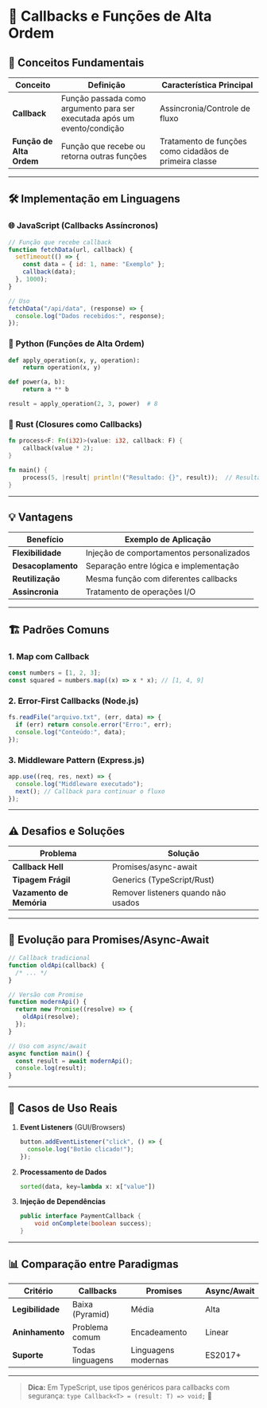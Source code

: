# 🔄 **Callbacks e Funções de Alta Ordem**

## 📌 **Conceitos Fundamentais**

| Conceito                 | Definição                                                                | Característica Principal                               |
| ------------------------ | ------------------------------------------------------------------------ | ------------------------------------------------------ |
| **Callback**             | Função passada como argumento para ser executada após um evento/condição | Assincronia/Controle de fluxo                          |
| **Função de Alta Ordem** | Função que recebe ou retorna outras funções                              | Tratamento de funções como cidadãos de primeira classe |

---

## 🛠️ **Implementação em Linguagens**

### 🌐 **JavaScript (Callbacks Assíncronos)**

```javascript
// Função que recebe callback
function fetchData(url, callback) {
  setTimeout(() => {
    const data = { id: 1, name: "Exemplo" };
    callback(data);
  }, 1000);
}

// Uso
fetchData("/api/data", (response) => {
  console.log("Dados recebidos:", response);
});
```

### 🐍 **Python (Funções de Alta Ordem)**

```python
def apply_operation(x, y, operation):
    return operation(x, y)

def power(a, b):
    return a ** b

result = apply_operation(2, 3, power)  # 8
```

### 🦀 **Rust (Closures como Callbacks)**

```rust
fn process<F: Fn(i32)>(value: i32, callback: F) {
    callback(value * 2);
}

fn main() {
    process(5, |result| println!("Resultado: {}", result));  // Resultado: 10
}
```

---

## 💡 **Vantagens**

| Benefício          | Exemplo de Aplicação                     |
| ------------------ | ---------------------------------------- |
| **Flexibilidade**  | Injeção de comportamentos personalizados |
| **Desacoplamento** | Separação entre lógica e implementação   |
| **Reutilização**   | Mesma função com diferentes callbacks    |
| **Assincronia**    | Tratamento de operações I/O              |

---

## 🏗️ **Padrões Comuns**

### 1. **Map com Callback**

```javascript
const numbers = [1, 2, 3];
const squared = numbers.map((x) => x * x); // [1, 4, 9]
```

### 2. **Error-First Callbacks (Node.js)**

```javascript
fs.readFile("arquivo.txt", (err, data) => {
  if (err) return console.error("Erro:", err);
  console.log("Conteúdo:", data);
});
```

### 3. **Middleware Pattern (Express.js)**

```javascript
app.use((req, res, next) => {
  console.log("Middleware executado");
  next(); // Callback para continuar o fluxo
});
```

---

## ⚠️ **Desafios e Soluções**

| Problema                 | Solução                             |
| ------------------------ | ----------------------------------- |
| **Callback Hell**        | Promises/async-await                |
| **Tipagem Frágil**       | Generics (TypeScript/Rust)          |
| **Vazamento de Memória** | Remover listeners quando não usados |

---

## 🔄 **Evolução para Promises/Async-Await**

```javascript
// Callback tradicional
function oldApi(callback) {
  /* ... */
}

// Versão com Promise
function modernApi() {
  return new Promise((resolve) => {
    oldApi(resolve);
  });
}

// Uso com async/await
async function main() {
  const result = await modernApi();
  console.log(result);
}
```

---

## 🎯 **Casos de Uso Reais**

1. **Event Listeners** (GUI/Browsers)

   ```javascript
   button.addEventListener("click", () => {
     console.log("Botão clicado!");
   });
   ```

2. **Processamento de Dados**

   ```python
   sorted(data, key=lambda x: x["value"])
   ```

3. **Injeção de Dependências**
   ```java
   public interface PaymentCallback {
       void onComplete(boolean success);
   }
   ```

---

## 📊 **Comparação entre Paradigmas**

| Critério         | Callbacks        | Promises            | Async/Await |
| ---------------- | ---------------- | ------------------- | ----------- |
| **Legibilidade** | Baixa (Pyramid)  | Média               | Alta        |
| **Aninhamento**  | Problema comum   | Encadeamento        | Linear      |
| **Suporte**      | Todas linguagens | Linguagens modernas | ES2017+     |

---

> **Dica:** Em TypeScript, use tipos genéricos para callbacks com segurança:
> `type Callback<T> = (result: T) => void;` 🚀
